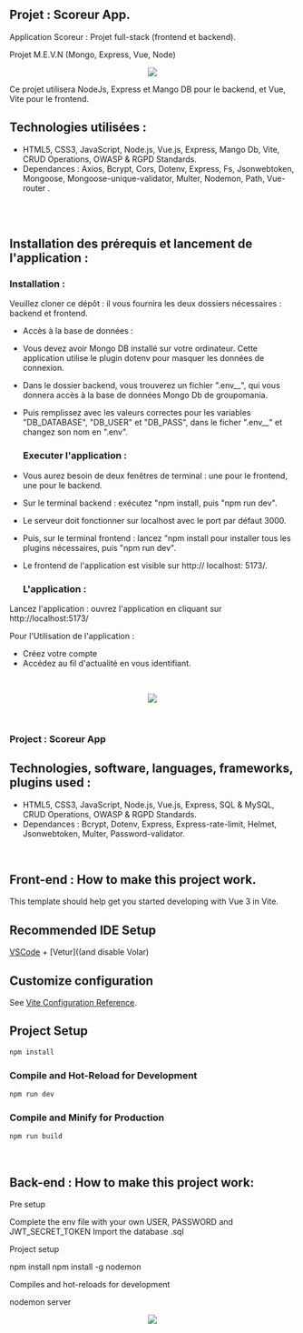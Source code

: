 

## Projet : Scoreur App.  ##

 Application Scoreur : Projet full-stack (frontend et backend).
 
 Projet M.E.V.N (Mongo, Express, Vue, Node)
 
 <p align="center">
<img src= "https://user-images.githubusercontent.com/90606431/186601599-2fae53bf-75b9-40f6-97f8-2b231a8b0202.jpg"/>
 

Ce projet utilisera NodeJs, Express et Mango DB pour le backend, et Vue, Vite pour le frontend. 
<br>

 ## Technologies utilisées : ##
 
- HTML5, CSS3, JavaScript, Node.js, Vue.js, Express, Mango Db, Vite, CRUD Operations, OWASP & RGPD Standards.
- Dependances : Axios, Bcrypt, Cors,  Dotenv, Express, Fs, Jsonwebtoken, Mongoose, Mongoose-unique-validator,  Multer, Nodemon, Path, Vue-router .

 <br>
 <br>
 


 ## Installation des prérequis et lancement de l'application : ##

   ### Installation : ###

Veuillez cloner ce dépôt : il vous fournira les deux dossiers nécessaires : backend et frontend.

- Accès à la base de données :

- Vous devez avoir Mongo DB installé sur votre ordinateur. Cette application utilise le plugin dotenv pour masquer les données de connexion. 
- Dans le dossier backend, vous trouverez un fichier ".env__", qui vous donnera accès à la base de données Mongo Db de groupomania. 
- Puis remplissez avec les valeurs correctes pour les variables "DB_DATABASE", "DB_USER" et "DB_PASS", dans le ficher ".env__" et changez son nom en ".env".

   ### Executer l'application : ###

- Vous aurez besoin de deux fenêtres de terminal : une pour le frontend, une pour le backend. 
- Sur le terminal backend : exécutez "npm install, puis "npm run dev". 
- Le serveur doit fonctionner sur localhost avec le port par défaut 3000. 
- Puis, sur le terminal frontend : lancez "npm install pour installer tous les plugins nécessaires, puis "npm run dev". 
- Le frontend de l'application est visible sur http:// localhost: 5173/.
    
    
    ### L'application :  ###
   
Lancez l'application : ouvrez l'application en cliquant sur http://localhost:5173/

Pour l'Utilisation de l'application : 

- Créez votre compte
- Accédez au fil d'actualité en vous identifiant.

<br>

 
<p align="center">
<img src= "https://user-images.githubusercontent.com/90606431/151551702-2b52d4ca-f247-4eb4-8f9c-60e1b13ef2ad.jpg"/>
 </p>
 
<br>

 ### Project  : Scoreur App ###


## Technologies, software, languages, frameworks, plugins used : ##

- HTML5, CSS3, JavaScript, Node.js, Vue.js, Express, SQL & MySQL, CRUD Operations, OWASP & RGPD Standards.
- Dependances : Bcrypt, Dotenv, Express, Express-rate-limit, Helmet, Jsonwebtoken, Multer, Password-validator.

<br>

## Front-end : How to make this project work. ##

This template should help get you started developing with Vue 3 in Vite.

## Recommended IDE Setup

[VSCode](https://code.visualstudio.com/) + [Vetur]((and disable Volar)

## Customize configuration

See [Vite Configuration Reference](https://vitejs.dev/config/).

## Project Setup

```sh
npm install
```

### Compile and Hot-Reload for Development

```sh
npm run dev
```

### Compile and Minify for Production

```sh
npm run build
```
<br>

## Back-end : How to make this project work: 

Pre setup

Complete the env file with your own USER, PASSWORD and JWT_SECRET_TOKEN
Import the database .sql 

Project setup

npm install
npm install -g nodemon

Compiles and hot-reloads for development

nodemon server



<p align="center">
<img src= "https://user-images.githubusercontent.com/90606431/151660985-c0a30670-7d3b-4b86-89fe-566e96a15e79.jpg" />
</p>

